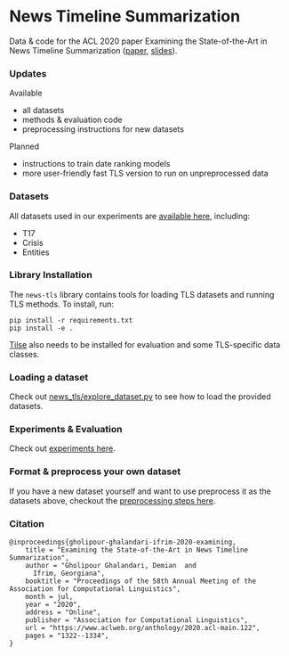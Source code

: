 # News Timeline Summarization
Data & code for the ACL 2020 paper Examining the State-of-the-Art in News Timeline Summarization ([paper](https://www.aclweb.org/anthology/2020.acl-main.122.pdf),  [slides](acl20-slides.pdf)).

### Updates
Available
* all datasets
* methods & evaluation code
* preprocessing instructions for new datasets

Planned
* instructions to train date ranking models
* more user-friendly fast TLS version to run on unpreprocessed data

### Datasets

All datasets used in our experiments are [available here](https://drive.google.com/drive/folders/1gDAF5QZyCWnF_hYKbxIzOyjT6MSkbQXu?usp=sharing), including:
* T17
* Crisis
* Entities
### Library Installation
The `news-tls` library contains tools for loading TLS datasets and running TLS methods.
To install, run:
```
pip install -r requirements.txt
pip install -e .
```
[Tilse](https://github.com/smartschat/tilse) also needs to be installed for evaluation and some TLS-specific data classes.

### Loading a dataset
Check out [news_tls/explore_dataset.py](news_tls/explore_dataset.py) to see how to load the provided datasets.

### Experiments & Evaluation
Check out [experiments here](experiments).

### Format & preprocess your own dataset
If you have a new dataset yourself and want to use preprocess it as the datasets above, checkout the [preprocessing steps here](preprocessing).

### Citation
```
@inproceedings{gholipour-ghalandari-ifrim-2020-examining,
    title = "Examining the State-of-the-Art in News Timeline Summarization",
    author = "Gholipour Ghalandari, Demian  and
      Ifrim, Georgiana",
    booktitle = "Proceedings of the 58th Annual Meeting of the Association for Computational Linguistics",
    month = jul,
    year = "2020",
    address = "Online",
    publisher = "Association for Computational Linguistics",
    url = "https://www.aclweb.org/anthology/2020.acl-main.122",
    pages = "1322--1334",
}
```
